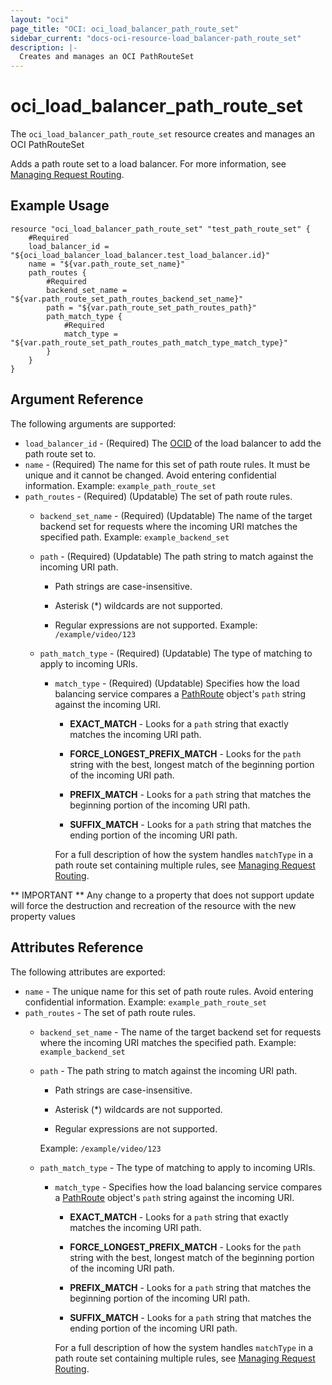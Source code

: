 ```yaml
---
layout: "oci"
page_title: "OCI: oci_load_balancer_path_route_set"
sidebar_current: "docs-oci-resource-load_balancer-path_route_set"
description: |-
  Creates and manages an OCI PathRouteSet
---
```


# oci_load_balancer_path_route_set
The `oci_load_balancer_path_route_set` resource creates and manages an OCI PathRouteSet

Adds a path route set to a load balancer. For more information, see
[Managing Request Routing](https://docs.us-phoenix-1.oraclecloud.com/Content/Balance/Tasks/managingrequest.htm).


## Example Usage

```hcl
resource "oci_load_balancer_path_route_set" "test_path_route_set" {
	#Required
	load_balancer_id = "${oci_load_balancer_load_balancer.test_load_balancer.id}"
	name = "${var.path_route_set_name}"
	path_routes {
		#Required
		backend_set_name = "${var.path_route_set_path_routes_backend_set_name}"
		path = "${var.path_route_set_path_routes_path}"
		path_match_type {
			#Required
			match_type = "${var.path_route_set_path_routes_path_match_type_match_type}"
		}
	}
}
```

## Argument Reference

The following arguments are supported:

* `load_balancer_id` - (Required) The [OCID](https://docs.us-phoenix-1.oraclecloud.com/Content/General/Concepts/identifiers.htm) of the load balancer to add the path route set to.
* `name` - (Required) The name for this set of path route rules. It must be unique and it cannot be changed. Avoid entering confidential information.  Example: `example_path_route_set` 
* `path_routes` - (Required) (Updatable) The set of path route rules.
	* `backend_set_name` - (Required) (Updatable) The name of the target backend set for requests where the incoming URI matches the specified path.  Example: `example_backend_set` 
	* `path` - (Required) (Updatable) The path string to match against the incoming URI path.

		*  Path strings are case-insensitive.

		*  Asterisk (*) wildcards are not supported.

		*  Regular expressions are not supported.  Example: `/example/video/123` 
	* `path_match_type` - (Required) (Updatable) The type of matching to apply to incoming URIs.
		* `match_type` - (Required) (Updatable) Specifies how the load balancing service compares a [PathRoute](https://docs.us-phoenix-1.oraclecloud.com/api/#/en/loadbalancer/20170115/requests/PathRoute) object's `path` string against the incoming URI.

			*  **EXACT_MATCH** - Looks for a `path` string that exactly matches the incoming URI path.

			*  **FORCE_LONGEST_PREFIX_MATCH** - Looks for the `path` string with the best, longest match of the beginning    portion of the incoming URI path.

			*  **PREFIX_MATCH** - Looks for a `path` string that matches the beginning portion of the incoming URI path.

			*  **SUFFIX_MATCH** - Looks for a `path` string that matches the ending portion of the incoming URI path.

			For a full description of how the system handles `matchType` in a path route set containing multiple rules, see [Managing Request Routing](https://docs.us-phoenix-1.oraclecloud.com/Content/Balance/Tasks/managingrequest.htm). 


** IMPORTANT **
Any change to a property that does not support update will force the destruction and recreation of the resource with the new property values

## Attributes Reference

The following attributes are exported:

* `name` - The unique name for this set of path route rules. Avoid entering confidential information.  Example: `example_path_route_set` 
* `path_routes` - The set of path route rules.
	* `backend_set_name` - The name of the target backend set for requests where the incoming URI matches the specified path.  Example: `example_backend_set` 
	* `path` - The path string to match against the incoming URI path.

		*  Path strings are case-insensitive.

		*  Asterisk (*) wildcards are not supported.

		*  Regular expressions are not supported.

		Example: `/example/video/123`
	* `path_match_type` - The type of matching to apply to incoming URIs.
		* `match_type` - Specifies how the load balancing service compares a [PathRoute](https://docs.us-phoenix-1.oraclecloud.com/api/#/en/loadbalancer/20170115/requests/PathRoute) object's `path` string against the incoming URI.

			*  **EXACT_MATCH** - Looks for a `path` string that exactly matches the incoming URI path.

			*  **FORCE_LONGEST_PREFIX_MATCH** - Looks for the `path` string with the best, longest match of the beginning    portion of the incoming URI path.

			*  **PREFIX_MATCH** - Looks for a `path` string that matches the beginning portion of the incoming URI path.

			*  **SUFFIX_MATCH** - Looks for a `path` string that matches the ending portion of the incoming URI path.

			For a full description of how the system handles `matchType` in a path route set containing multiple rules, see [Managing Request Routing](https://docs.us-phoenix-1.oraclecloud.com/Content/Balance/Tasks/managingrequest.htm). 

